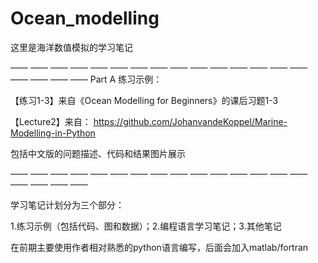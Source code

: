 # Ocean_modelling
这里是海洋数值模拟的学习笔记

—— —— —— —— —— —— —— —— —— —— —— —— —— —— —— —— —— —— ——
Part A 练习示例：

【练习1-3】来自《Ocean Modelling for Beginners》的课后习题1-3

【Lecture2】来自：
https://github.com/JohanvandeKoppel/Marine-Modelling-in-Python

包括中文版的问题描述、代码和结果图片展示

—— —— —— —— —— —— —— —— —— —— —— —— —— —— —— —— —— —— ——

学习笔记计划分为三个部分：

  1.练习示例（包括代码、图和数据）；2.编程语言学习笔记；3.其他笔记

在前期主要使用作者相对熟悉的python语言编写，后面会加入matlab/fortran
